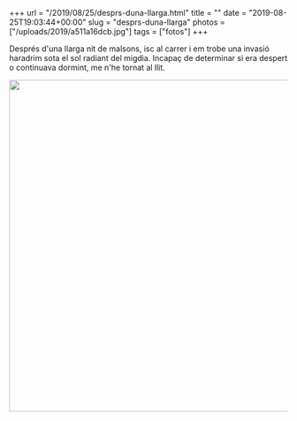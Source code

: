 +++
url = "/2019/08/25/desprs-duna-llarga.html"
title = ""
date = "2019-08-25T19:03:44+00:00"
slug = "desprs-duna-llarga"
photos = ["/uploads/2019/a511a16dcb.jpg"]
tags = ["fotos"]
+++

Després d'una llarga nit de malsons, isc al carrer i em trobe una invasió haradrim sota el sol radiant del migdia. Incapaç de determinar si era despert o continuava dormint, me n'he tornat al llit.

<img src="/uploads/2019/a511a16dcb.jpg" width="600" height="600" alt="" />
